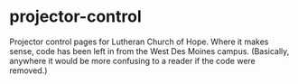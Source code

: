 projector-control
=================

Projector control pages for Lutheran Church of Hope.
Where it makes sense, code has been left in from the West Des Moines campus.
(Basically, anywhere it would be more confusing to a reader if the code were removed.)

